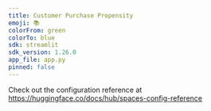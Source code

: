 ```yaml
---
title: Customer Purchase Propensity
emoji: 📚
colorFrom: green
colorTo: blue
sdk: streamlit
sdk_version: 1.26.0
app_file: app.py
pinned: false
---
```


Check out the configuration reference at https://huggingface.co/docs/hub/spaces-config-reference
